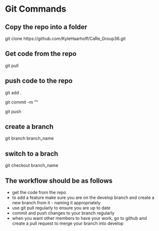 # Git Commands
<h2>Copy the repo into a folder</h2>
<p>git clone https://github.com/KyleHaarhoff/CaRe_Group36.git</p>
<h2>Get code from the repo</h2>
<p>git pull</p>
<h2>push code to the repo</h2>
<p>git add . </p>
<p>git commit -m ""
<p>git push </p>
<h2>create a branch</h2>
<p>git branch branch_name</p>
<h2>switch to a brach</h2>
<p>git checkout branch_name</p>
<h2>The workflow should be as follows</h2>
<ul>
  <li>get the code from the repo</li>
  <li>to add a feature make sure you are on the develop branch and create a new branch from it - naming it appropriately</li>
  <li>use git pull regularly to ensure you are up to date</li>
  <li>commit and push changes to your branch regularly</li>
  <li>when you want other members to have your work, go to github and create a pull request to merge your branch into develop</li>
</ul>
